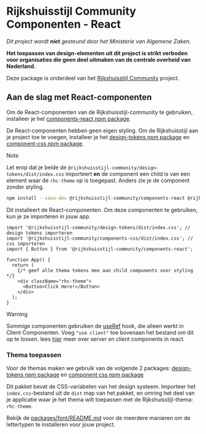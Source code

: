 <!-- @license CC0-1.0 -->

# Rijkshuisstijl Community Componenten - React

_Dit project wordt **niet** gesteund door het Ministerie van Algemene Zaken._

**Het toepassen van design-elementen uit dit project is strikt verboden voor organisaties die geen deel uitmaken van de
centrale overheid van Nederland.**

Deze package is onderdeel van het [Rijkshuisstijl Community](https://github.com/nl-design-system/rijkshuisstijl-community/blob/main/README.md) project.

## Aan de slag met React-componenten

Om de React-componenten van de Rijkshuisstijl-community te gebruiken, installeer je het [components-react npm package](https://www.npmjs.com/package/@rijkshuisstijl-community/components-react).

De React-componenten hebben geen eigen styling. Om de Rijkshuisstijl aan je project toe te voegen, installeer je het [design-tokens npm package](https://www.npmjs.com/package/@rijkshuisstijl-community/design-tokens) en [component-css npm package](https://www.npmjs.com/package/@rijkshuisstijl-community/components-css).

> [!NOTE]  
> Let erop dat je beide de `@rijkshuisstijl-community/design-tokens/dist/index.css` importeert **en** de component een child is van een element waar de `rhc-theme` op is toegepast. Anders zie je de component zonder styling.

```bash
npm install --save-dev @rijkshuisstijl-community/components-react @rijkshuisstijl-community/components-css @rijkshuisstijl-community/design-tokens
```

Dit installeert de React-componenten. Om deze componenten te gebruiken, kun je ze importeren in jouw app.

```tsx
import '@rijkshuisstijl-community/design-tokens/dist/index.css'; // design tokens importeren
import '@rijkshuisstijl-community/components-css/dist/index.css'; // css importeren
import { Button } from '@rijkshuisstijl-community/components-react';

function App() {
  return (
    {/* geef alle thema tokens mee aan child components voor styling */}
    <div className="rhc-theme">
      <Button>Click Here!</Button>
    </div>
  );
}
```

> [!WARNING]  
> Sommige componenten gebruiken de [useRef](https://react.dev/reference/react/useRef) hook, die alleen werkt in Client
> Componenten. Voeg `"use client"` toe bovenaan het bestand om dit op te lossen. lees [hier](https://react.dev/reference/rsc/server-components) meer over server en client components in react.

### Thema toepassen

Voor de themas maken we gebruik van de volgende 2 packages: [design-tokens npm package](https://www.npmjs.com/package/@rijkshuisstijl-community/design-tokens) en [component css npm package](https://www.npmjs.com/package/@rijkshuisstijl-community/components-css)

Dit pakket bevat de CSS-variabelen van het design systeem. Importeer het `index.css`-bestand uit de `dist` map van het
pakket, en omring het deel van je applicatie waar je het thema wilt toepassen met de Rijkshuisstijl-thema: `rhc-theme`.

Bekijk de [packages/font/README.md](https://github.com/nl-design-system/rijkshuisstijl-community/blob/main/packages/font/README.md) voor de meerdere manieren om de lettertypen te installeren voor jouw project.
